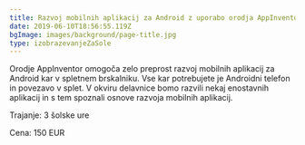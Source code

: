 ```yaml
---
title: Razvoj mobilnih aplikacij za Android z uporabo orodja AppInventor
date: 2019-06-10T18:56:55.119Z
bgImage: images/background/page-title.jpg
type: izobrazevanjeZaSole
---
```

Orodje AppInventor omogoča zelo preprost razvoj mobilnih aplikacij za Android kar v spletnem brskalniku. Vse kar potrebujete je Androidni telefon in povezavo v splet. V okviru delavnice bomo razvili nekaj enostavnih aplikacij in s tem spoznali osnove razvoja mobilnih aplikacij.

Trajanje: 3 šolske ure

Cena: 150 EUR
